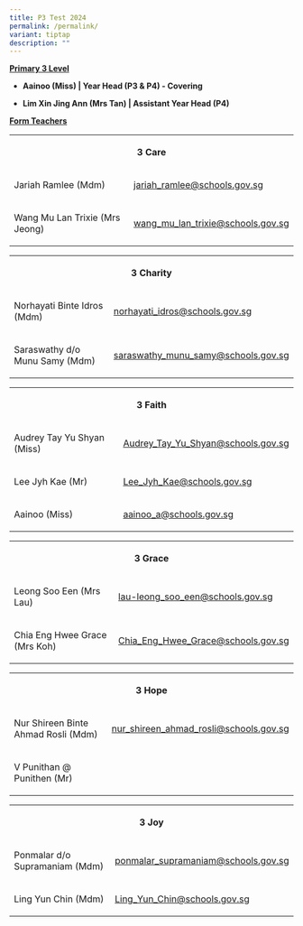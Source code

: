 ```yaml
---
title: P3 Test 2024
permalink: /permalink/
variant: tiptap
description: ""
---
```

<p><strong><u>Primary 3 Level</u></strong></p><ul data-tight="true" class="tight"><li><p><strong>Aainoo (Miss) | Year Head (P3 &amp; P4) - Covering</strong></p></li><li><p><strong>Lim Xin Jing Ann (Mrs Tan) | Assistant Year Head (P4)</strong></p></li></ul><p></p><p><strong><u>Form Teachers</u></strong></p><table><tbody><tr><th rowspan="1" colspan="2"><p>3 Care</p></th></tr><tr><td rowspan="1" colspan="1"><p>Jariah Ramlee (Mdm)</p><p></p></td><td rowspan="1" colspan="1"><p><a href="mailto:jariah_ramlee@schools.gov.sg" rel="noopener noreferrer nofollow" target="_blank">jariah_ramlee@schools.gov.sg</a></p></td></tr><tr><td rowspan="1" colspan="1"><p>Wang Mu Lan Trixie (Mrs Jeong)</p></td><td rowspan="1" colspan="1"><p><a href="mailto:wang_mu_lan_trixie@schools.gov.sg" rel="noopener noreferrer nofollow" target="_blank">wang_mu_lan_trixie@schools.gov.sg</a></p></td></tr></tbody></table><p></p><table><tbody><tr><th rowspan="1" colspan="2"><p>3 Charity</p></th></tr><tr><td rowspan="1" colspan="1"><p>Norhayati Binte Idros (Mdm)</p></td><td rowspan="1" colspan="1"><p><a href="mailto:norhayati_idros@schools.gov.sg" rel="noopener noreferrer nofollow" target="_blank">norhayati_idros@schools.gov.sg</a></p></td></tr><tr><td rowspan="1" colspan="1"><p>Saraswathy d/o Munu Samy (Mdm)</p></td><td rowspan="1" colspan="1"><p><a href="mailto:saraswathy_munu_samy@schools.gov.sg" rel="noopener noreferrer nofollow" target="_blank">saraswathy_munu_samy@schools.gov.sg</a></p></td></tr></tbody></table><p></p><table><tbody><tr><th rowspan="1" colspan="2"><p>3 Faith</p></th></tr><tr><td rowspan="1" colspan="1"><p>Audrey Tay Yu Shyan (Miss)</p></td><td rowspan="1" colspan="1"><p><a href="mailto:Audrey_Tay_Yu_Shyan@schools.gov.sg" rel="noopener noreferrer nofollow" target="_blank">Audrey_Tay_Yu_Shyan@schools.gov.sg</a></p></td></tr><tr><td rowspan="1" colspan="1"><p>Lee Jyh Kae (Mr)</p></td><td rowspan="1" colspan="1"><p><a href="mailto:Lee_Jyh_Kae@schools.gov.sg" rel="noopener noreferrer nofollow" target="_blank">Lee_Jyh_Kae@schools.gov.sg</a></p></td></tr><tr><td rowspan="1" colspan="1"><p>Aainoo (Miss)</p></td><td rowspan="1" colspan="1"><p><a href="mailto:aainoo_a@schools.gov.sg" rel="noopener noreferrer nofollow" target="_blank">aainoo_a@schools.gov.sg</a></p></td></tr></tbody></table><p></p><table><tbody><tr><th rowspan="1" colspan="2"><p>3 Grace</p></th></tr><tr><td rowspan="1" colspan="1"><p>Leong Soo Een (Mrs Lau)</p></td><td rowspan="1" colspan="1"><p><a href="mailto:lau-leong_soo_een@schools.gov.sg" rel="noopener noreferrer nofollow" target="_blank">lau-leong_soo_een@schools.gov.sg</a></p></td></tr><tr><td rowspan="1" colspan="1"><p>Chia Eng Hwee Grace (Mrs Koh)</p></td><td rowspan="1" colspan="1"><p><a href="mailto:Chia_Eng_Hwee_Grace@schools.gov.sg" rel="noopener noreferrer nofollow" target="_blank">Chia_Eng_Hwee_Grace@schools.gov.sg</a></p></td></tr></tbody></table><p></p><table><tbody><tr><th rowspan="1" colspan="2"><p>3 Hope</p></th></tr><tr><td rowspan="1" colspan="1"><p>Nur Shireen Binte Ahmad Rosli (Mdm)</p></td><td rowspan="1" colspan="1"><p><a href="mailto:nur_shireen_ahmad_rosli@schools.gov.sg" rel="noopener noreferrer nofollow" target="_blank">nur_shireen_ahmad_rosli@schools.gov.sg</a></p></td></tr><tr><td rowspan="1" colspan="1"><p>V Punithan @ Punithen (Mr)</p></td><td rowspan="1" colspan="1"><p></p></td></tr></tbody></table><p></p><table><tbody><tr><th rowspan="1" colspan="2"><p>3 Joy</p></th></tr><tr><td rowspan="1" colspan="1"><p>Ponmalar d/o Supramaniam (Mdm)</p></td><td rowspan="1" colspan="1"><p><a href="mailto:ponmalar_supramaniam@schools.gov.sg" rel="noopener noreferrer nofollow" target="_blank">ponmalar_supramaniam@schools.gov.sg</a></p></td></tr><tr><td rowspan="1" colspan="1"><p>Ling Yun Chin (Mdm)</p></td><td rowspan="1" colspan="1"><p><a href="mailto:Ling_Yun_Chin@schools.gov.sg" rel="noopener noreferrer nofollow" target="_blank">Ling_Yun_Chin@schools.gov.sg</a></p></td></tr></tbody></table><p></p>